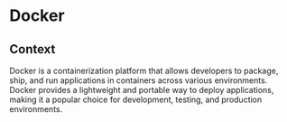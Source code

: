 # Docker

## Context

Docker is a containerization platform that allows developers to package, ship, and run applications in containers
across various environments. Docker provides a lightweight and portable way to deploy applications, making it a popular
choice for development, testing, and production environments.
